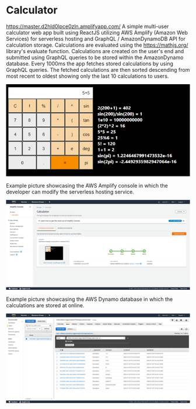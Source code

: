 # Calculator
 
https://master.d2hld0lpce0zln.amplifyapp.com/
A simple multi-user calculator web app built using ReactJS utilizing AWS Amplify (Amazon Web Services) for serverless hosting and GraphQL / AmazonDynamoDB API for calculation storage. Calculations are evaluated using the https://mathjs.org/ library's evaluate function. Calculations are created on the user's end and submitted using GraphQL queries to be stored within the AmazonDynamo database. Every 1000ms the app fetches stored calculations by using GraphQL queries. The fetched calculations are then sorted descending from most recent to oldest showing only the last 10 calculations to users.

![Calculator Web App Example](https://raw.githubusercontent.com/vince145/Calculator/master/pictures/Calculator%20Web%20App%20Example.PNG)



Example picture showcasing the AWS Amplify console in which the developer can modify the serverless hosting service.

![AWS Amplify Console Example](https://raw.githubusercontent.com/vince145/Calculator/master/pictures/AWS%20Amplify%20Console%20example.PNG)



Example picture showcasing the AWS Dynamo database in which the calculations are stored at online.

![AWS DynamoDB Example](https://raw.githubusercontent.com/vince145/Calculator/master/pictures/AWS%20DynamoDB%20example.PNG)
